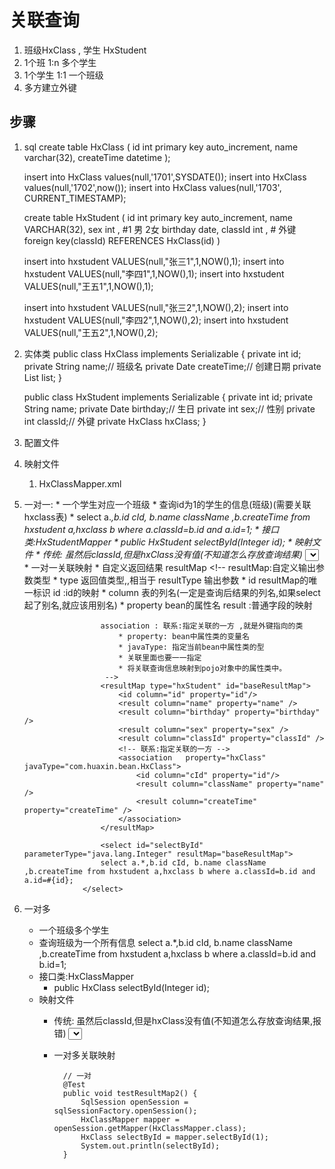 # 关联查询 #
1. 班级HxClass , 学生 HxStudent
2. 1个班	 1:n	多个学生
3. 1个学生 1:1  一个班级
4. 多方建立外键

## 步骤 ##
1. sql
	create table HxClass
	(
		id int primary key auto_increment,
		name varchar(32),
		createTime datetime 
	);

	insert into HxClass values(null,'1701',SYSDATE());
	insert into HxClass values(null,'1702',now());
	insert into HxClass values(null,'1703', CURRENT_TIMESTAMP);


	create table HxStudent
	(
		id int primary key auto_increment,
		name VARCHAR(32),
		sex int , #1 男 2女
		birthday date,
		classId int , # 外键
		foreign key(classId) 
		REFERENCES HxClass(id)
	)


	insert into hxstudent VALUES(null,"张三1",1,NOW(),1);
	insert into hxstudent VALUES(null,"李四1",1,NOW(),1);
	insert into hxstudent VALUES(null,"王五1",1,NOW(),1);
	
	
	insert into hxstudent VALUES(null,"张三2",1,NOW(),2);
	insert into hxstudent VALUES(null,"李四2",1,NOW(),2);
	insert into hxstudent VALUES(null,"王五2",1,NOW(),2);
2. 实体类
	public class HxClass implements Serializable {
		private int id;
		private String name;// 班级名
		private Date createTime;// 创建日期
		private List<HxStudent> list;
	}

	public class HxStudent implements Serializable {
		private int id;
		private String name;
		private Date birthday;// 生日
		private int sex;// 性别
		private int classId;// 外键
		private HxClass hxClass;
	}


3. 配置文件
4. 映射文件
	1. HxClassMapper.xml

5. 一对一:
		* 一个学生对应一个班级
		* 查询id为1的学生的信息(班级)(需要关联hxclass表)
			* select a.*,b.id cId, b.name className ,b.createTime from hxstudent a,hxclass b where a.classId=b.id and a.id=1;
		* 接口类:HxStudentMapper
			* public HxStudent selectById(Integer id);
		* 映射文件
			* 传统: 虽然后classId,但是hxClass没有值(不知道怎么存放查询结果)
				<select id="selectById" parameterType="java.lang.Integer" resultType="hxStudent">
					select a.*,b.id cId, b.name className ,b.createTime from hxstudent a,hxclass b where a.classId=b.id and a.id=#{id};
				</select>
			* 一对一关联映射
				* 自定义返回结果 resultMap
						<!-- 
						resultMap:自定义输出参数类型
							* type 返回值类型,,相当于  resultType 输出参数
							* id   resultMap的唯一标识
						id		:id的映射
							* column 	表的列名(一定是查询后结果的列名,如果select起了别名,就应该用别名)
							* property  bean的属性名
						result	:普通字段的映射
							
						association	: 联系:指定关联的一方 ,就是外键指向的类
							* property: bean中属性类的变量名
							* javaType: 指定当前bean中属性类的型
							* 关联里面也要一一指定
							* 将关联查询信息映射到pojo对象中的属性类中。
						 -->	
						<resultMap type="hxStudent" id="baseResultMap">
							<id column="id" property="id"/>
							<result column="name" property="name" />
							<result column="birthday" property="birthday" />
							<result column="sex" property="sex" />
							<result column="classId" property="classId" />
							<!-- 联系:指定关联的一方 -->
							<association   property="hxClass" javaType="com.huaxin.bean.HxClass">
								<id column="cId" property="id"/>
								<result column="className" property="name" />
								<result column="createTime" property="createTime" />
							</association>
						</resultMap>
	
						<select id="selectById" parameterType="java.lang.Integer" resultMap="baseResultMap">
						select a.*,b.id cId, b.name className ,b.createTime from hxstudent a,hxclass b where a.classId=b.id and a.id=#{id};
					</select>
6. 一对多
	* 一个班级多个学生
	* 查询班级为一个所有信息
		select a.*,b.id cId, b.name className ,b.createTime from hxstudent a,hxclass b where a.classId=b.id and b.id=1;
	* 接口类:HxClassMapper
		* public HxClass selectById(Integer id);
	* 映射文件
		* 传统: 虽然后classId,但是hxClass没有值(不知道怎么存放查询结果,报错)
			<select id="selectById" parameterType="java.lang.Integer" resultType="hxStudent">
				select a.*,b.id cId, b.name className ,b.createTime from hxstudent a,hxclass b where a.classId=b.id and b.id=#{id};
			</select>
		* 一对多关联映射	
				<resultMap type="hxClass" id="baseResultMap">
					<id column="cId" property="id"/>
					<result column="className" property="name" />
					<result column="createTime" property="createTime" />
				<!-- 
					collection	:集合,指定关联的一方
						* property bean属性名
						* ofType   lists集合的泛型类型	 ,com.huaxin.bean.HxStudent 可以用别名
				 -->
				<collection property="hxStudents" ofType="hxStudent" > 
					<id column="id" property="id"/>
					<result column="name" property="name" />
					<result column="birthday" property="birthday" />
					<result column="sex" property="sex" />
					<result column="classId" property="classId" />
				</collection>
			</resultMap>

				// 一对
				@Test
				public void testResultMap2() {
					SqlSession openSession = sqlSessionFactory.openSession();
					HxClassMapper mapper = openSession.getMapper(HxClassMapper.class);
					HxClass selectById = mapper.selectById(1);
					System.out.println(selectById);
				}